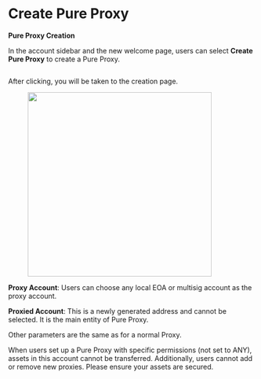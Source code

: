 # Create Pure Proxy

**Pure Proxy Creation**

In the account sidebar and the new welcome page, users can select **Create Pure Proxy** to create a Pure Proxy.

<figure><img src="https://lvaum5an0ad.feishu.cn/space/api/box/stream/download/asynccode/?code=YmEzODVkMmM5YWM2YjZjMzkzZTJmOTUwOTU4YjE1Yjlfc0ozaWRLRmd2ek1Fa0N1dlVtcFRPVHhrZjJiVDg0ZDJfVG9rZW46QmN4ZmJocXJWbzhpSUd4T0xRSGNSZXlUbk9nXzE3MzAxNjQ5NDY6MTczMDE2ODU0Nl9WNA" alt=""><figcaption></figcaption></figure>

After clicking, you will be taken to the creation page.

<figure><img src="https://lvaum5an0ad.feishu.cn/space/api/box/stream/download/asynccode/?code=NTllYmMxZDVmOTU5NDhiZjg4YjRkMzk3MGVhNDg3YTBfd3lac291Wjg5QmJ0RlExS1ZBaDZocnJBeXRSNkpHWjNfVG9rZW46R0N4eGJ1aFpDb0ljSlV4NG9DbmNqMnVVbm1JXzE3MzAxNjQ5NDY6MTczMDE2ODU0Nl9WNA" alt="" width="375"><figcaption></figcaption></figure>

**Proxy Account**: Users can choose any local EOA or multisig account as the proxy account.

**Proxied Account**: This is a newly generated address and cannot be selected. It is the main entity of Pure Proxy.

Other parameters are the same as for a normal Proxy.&#x20;

When users set up a Pure Proxy with specific permissions (not set to ANY), assets in this account cannot be transferred. Additionally, users cannot add or remove new proxies. Please ensure your assets are secured.
